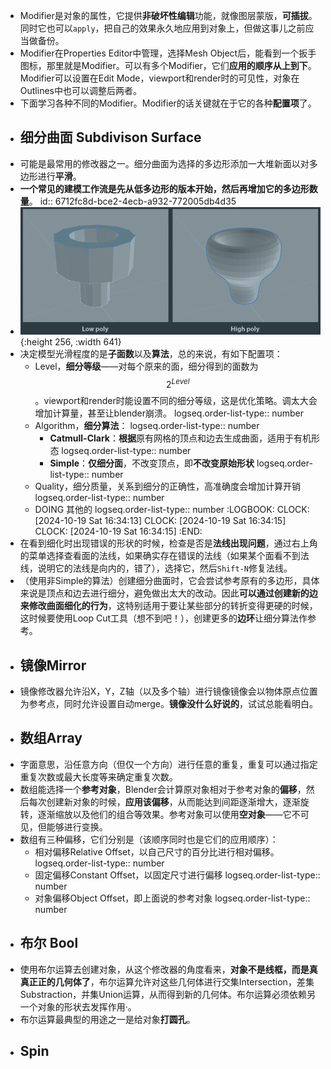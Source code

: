 - Modifier是对象的属性，它提供**非破坏性编辑**功能，就像图层蒙版，**可插拔**。同时它也可以`apply`，把自己的效果永久地应用到对象上，但做这事儿之前应当做备份。
- Modifier在Properties Editor中管理，选择Mesh Object后，能看到一个扳手图标，那里就是Modifier。可以有多个Modifier，它们**应用的顺序从上到下**。Modifier可以设置在Edit Mode，viewport和render时的可见性，对象在Outlines中也可以调整后两者。
- 下面学习各种不同的Modifier。Modifier的话关键就在于它的各种**配置项**了。
- ## 细分曲面 Subdivison Surface
- 可能是最常用的修改器之一。细分曲面为选择的多边形添加一大堆新面以对多边形进行**平滑**。
- **一个常见的建模工作流是先从低多边形的版本开始，然后再增加它的多边形数量**。
  id:: 6712fc8d-bce2-4ecb-a932-772005db4d35
- ![image.png](../assets/image_1729306064470_0.png){:height 256, :width 641}
- 决定模型光滑程度的是**子面数**以及**算法**，总的来说，有如下配置项：
	- Level，**细分等级**——对每个原来的面，细分得到的面数为$$2^{Level}$$。viewport和render时能设置不同的细分等级，这是优化策略。调太大会增加计算量，甚至让blender崩溃。
	  logseq.order-list-type:: number
	- Algorithm，**细分算法**：
	  logseq.order-list-type:: number
		- **Catmull-Clark**：**根据**原有网格的顶点和边去生成曲面，适用于有机形态
		  logseq.order-list-type:: number
		- **Simple**：**仅细分面**，不改变顶点，即**不改变原始形状**
		  logseq.order-list-type:: number
	- Quality，细分质量，关系到细分的正确性，高准确度会增加计算开销
	  logseq.order-list-type:: number
	- DOING 其他的
	  logseq.order-list-type:: number
	  :LOGBOOK:
	  CLOCK: [2024-10-19 Sat 16:34:13]
	  CLOCK: [2024-10-19 Sat 16:34:15]
	  CLOCK: [2024-10-19 Sat 16:34:15]
	  :END:
- 在看到细化时出现错误的形状的时候，检查是否是**法线出现问题**，通过右上角的菜单选择查看面的法线，如果确实存在错误的法线（如果某个面看不到法线，说明它的法线是向内的，错了），选择它，然后`Shift-N`修复法线。
- （使用非Simple的算法）创建细分曲面时，它会尝试参考原有的多边形，具体来说是顶点和边去进行细分，避免做出太大的改动。因此**可以通过创建新的边来修改曲面细化的行为**，这特别适用于要让某些部分的转折变得更硬的时候，这时候要使用Loop Cut工具（想不到吧！），创建更多的**边环**让细分算法作参考。
- ## 镜像Mirror
- 镜像修改器允许沿X，Y，Z轴（以及多个轴）进行镜像镜像会以物体原点位置为参考点，同时允许设置自动merge。**镜像没什么好说的**，试试总能看明白。
- ## 数组Array
- 字面意思，沿任意方向（但仅一个方向）进行任意的重复，重复可以通过指定重复次数或最大长度等来确定重复次数。
- 数组能选择一个**参考对象**，Blender会计算原对象相对于参考对象的**偏移**，然后每次创建新对象的时候，**应用该偏移**，从而能达到间距逐渐增大，逐渐旋转，逐渐缩放以及他们的组合等效果。参考对象可以使用**空对象**——它不可见，但能够进行变换。
- 数组有三种偏移，它们分别是（该顺序同时也是它们的应用顺序）：
	- 相对偏移Relative Offset，以自己尺寸的百分比进行相对偏移。
	  logseq.order-list-type:: number
	- 固定偏移Constant Offset，以固定尺寸进行偏移
	  logseq.order-list-type:: number
	- 对象偏移Object Offset，即上面说的参考对象
	  logseq.order-list-type:: number
- ## 布尔 Bool
- 使用布尔运算去创建对象，从这个修改器的角度看来，**对象不是线框，而是真真正正的几何体了**，布尔运算允许对这些几何体进行交集Intersection，差集Substraction，并集Union运算，从而得到新的几何体。布尔运算必须依赖另一个对象的形状去发挥作用·。
- 布尔运算最典型的用途之一是给对象**打圆孔**。
- ## Spin